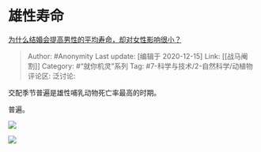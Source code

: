 # 雄性寿命
[为什么结婚会提高男性的平均寿命，却对女性影响很小？](https://www.zhihu.com/question/419812685/answer/1458432914)

> Author: #Anonymity
> Last update: [编辑于 2020-12-15]
> Link: [[战马阉割]]
> Category: #“就你机灵”系列
> Tag: #7-科学与技术/2-自然科学/动植物
> 评论区:
> 泛讨论:

交配季节普遍是雄性哺乳动物死亡率最高的时期。

普遍。

![](https://pic1.zhimg.com/50/v2-52530620183740a2eca505adbc5c7a6c_hd.jpg?source=1940ef5c)

![](https://pic2.zhimg.com/50/v2-a30c90f9994db877264c93905da627d1_hd.jpg?source=1940ef5c)
